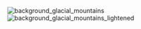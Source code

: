 
![background_glacial_mountains](https://user-images.githubusercontent.com/90608498/156834659-de76c6a1-8362-40e8-9721-2a7b317499e7.png)
![background_glacial_mountains_lightened](https://user-images.githubusercontent.com/90608498/156834661-e725d18e-f55c-4360-a69b-8fc8be847f05.png)
